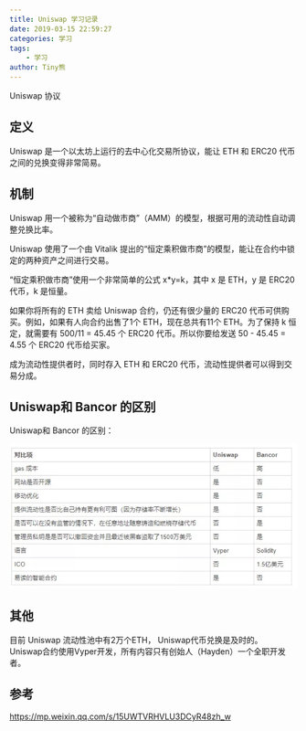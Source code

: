 ```yaml
---
title: Uniswap 学习记录
date: 2019-03-15 22:59:27
categories: 学习
tags:
    - 学习
author: Tiny熊
---
```


Uniswap 协议

## 定义

Uniswap 是一个以太坊上运行的去中心化交易所协议，能让 ETH 和 ERC20 代币之间的兑换变得非常简易。

## 机制

Uniswap 用一个被称为“自动做市商”（AMM）的模型，根据可用的流动性自动调整兑换比率。

Uniswap 使用了一个由 Vitalik 提出的“恒定乘积做市商”的模型，能让在合约中锁定的两种资产之间进行交易。

“恒定乘积做市商”使用一个非常简单的公式 x*y=k，其中 x 是 ETH，y 是 ERC20 代币，k 是恒量。

如果你将所有的 ETH 卖给 Uniswap 合约，仍还有很少量的 ERC20 代币可供购买。例如，如果有人向合约出售了1个 ETH，现在总共有11个 ETH。为了保持 k 恒定，就需要有 500/11 = 45.45 个 ERC20 代币。所以你要给发送 50 - 45.45 = 4.55 个 ERC20 代币给买家。

成为流动性提供者时，同时存入 ETH 和 ERC20 代币，流动性提供者可以得到交易分成。

## Uniswap和 Bancor 的区别
Uniswap和 Bancor 的区别：

![](/images/15526622474123.jpg)

## 其他

目前 Uniswap 流动性池中有2万个ETH， Uniswap代币兑换是及时的。
Uniswap合约使用Vyper开发，所有内容只有创始人（Hayden）一个全职开发者。


## 参考

https://mp.weixin.qq.com/s/15UWTVRHVLU3DCyR48zh_w

